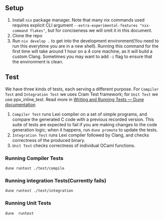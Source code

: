 
## Setup
1. Install `nix` package manager. Note that many nix commands used requires explicit CLI argument `--extra-experimental-features "nix-command flakes"`, but for conciseness we will omit it in this document.
2. Clone the repo
3. Run `nix develop .` to get into the development environment(You need to run this everytime you are in a new shell). Running this command for the first time will take around 1 hour on a 4 core machine, as it will build a custom Clang. Sometimes you may want to add `-i` flag to ensure that the environment is clean.

## Test
We have three kinds of tests, each serving a different purpose. For `Compiler Test` and `Integration Test` we uses Cram Test framework; for `Unit Test` we use ppx_inline_test. Read more in [Writing and Running Tests — Dune documentation](https://dune.readthedocs.io/en/stable/tests.html#)
1. `Compiler Test` runs Lexi complier on a set of simple programs, and compare the generated C code with a previous recorded version. This suite of tests are expected to fail if you are making changes to the code generation logic; when it happens, run `dune promote` to update the tests.
2. `Integration Test` runs Lexi compiler followed by Clang, and checks correctness of the produced binary.
3. `Unit Test` checks correctness of individual OCaml functions.
### Running Compiler Tests
```
dune runtest ./test/compile
```
### Running integration Tests(Currently fails)
```
dune runtest ./test/integration
```
### Running Unit Tests
```
dune  runtest
```